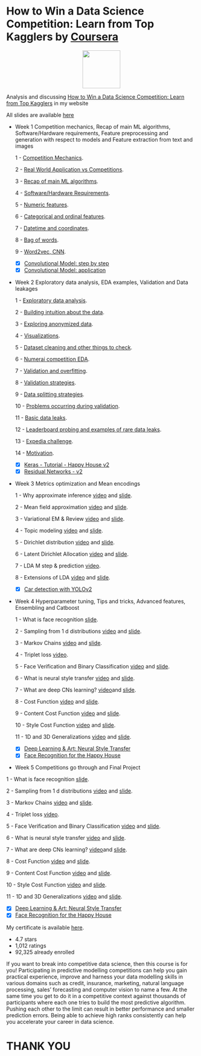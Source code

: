 # How to Win a Data Science Competition: Learn from Top Kagglers by [Coursera](https://www.coursera.org/learn/competitive-data-science)

<p align="center"><img width="100" src="https://mindfieldconsulting.com/wp-content/uploads/2018/07/coursera-logo.png" />  </p>

Analysis and discussing [How to Win a Data Science Competition: Learn from Top Kagglers](http://www.armanbehnam.com/about-me/education/how-to-win-coursera/) in my website

All slides are available [here](https://github.com/ArmanBehnam/Courses/tree/master/Coursera/How%20to%20Win%20a%20Data%20Science%20Competition%20Learn%20from%20Top%20Kagglers/Slides)

- Week 1 Competition mechanics, Recap of main ML algorithms, Software/Hardware requirements, Feature preprocessing and generation with respect to models and Feature extraction from text and images

  1 - [Competition Mechanics](https://github.com/ArmanBehnam/Courses/blob/master/Coursera/How%20to%20Win%20a%20Data%20Science%20Competition%20Learn%20from%20Top%20Kagglers/Slides/4%20-%20Competition%20Mechanics.pdf).
  
  2 - [Real World Application vs Competitions](https://github.com/ArmanBehnam/Courses/blob/master/Coursera/How%20to%20Win%20a%20Data%20Science%20Competition%20Learn%20from%20Top%20Kagglers/Slides/6%20-%20Real%20World%20Application%20vs%20Competitions.pdf).
  
  3 - [Recap of main ML algorithms](https://github.com/ArmanBehnam/Courses/blob/master/Coursera/How%20to%20Win%20a%20Data%20Science%20Competition%20Learn%20from%20Top%20Kagglers/Slides/7%20-%20Recap%20of%20main%20ML%20algorithms.pdf).
  
  4 - [Software/Hardware Requirements](https://github.com/ArmanBehnam/Courses/blob/master/Coursera/How%20to%20Win%20a%20Data%20Science%20Competition%20Learn%20from%20Top%20Kagglers/Slides/8%20-%20SoftwareHardware%20Requirements.pdf).
  
  5 - [Numeric features](https://github.com/ArmanBehnam/Courses/blob/master/Coursera/How%20to%20Win%20a%20Data%20Science%20Competition%20Learn%20from%20Top%20Kagglers/Slides/10%20-%20Numeric%20features.pdf).
  
  6 - [Categorical and ordinal features](https://github.com/ArmanBehnam/Courses/blob/master/Coursera/How%20to%20Win%20a%20Data%20Science%20Competition%20Learn%20from%20Top%20Kagglers/Slides/11%20-%20Categorical%20and%20ordinal%20features.pdf).
  
  7 - [Datetime and coordinates](https://github.com/ArmanBehnam/Courses/blob/master/Coursera/How%20to%20Win%20a%20Data%20Science%20Competition%20Learn%20from%20Top%20Kagglers/Slides/12%20-%20Datetime%20and%20coordinates.pdf). 
  
  8 - [Bag of words](https://github.com/ArmanBehnam/Courses/blob/master/Coursera/How%20to%20Win%20a%20Data%20Science%20Competition%20Learn%20from%20Top%20Kagglers/Slides/14%20-%20Bag%20of%20words.pdf). 
  
  9 - [Word2vec, CNN](https://github.com/ArmanBehnam/Courses/blob/master/Coursera/How%20to%20Win%20a%20Data%20Science%20Competition%20Learn%20from%20Top%20Kagglers/Slides/15%20-%20Word2vec%2C%20CNN.pdf).
 
 
  - [x] [Convolutional Model: step by step](https://github.com/ArmanBehnam/Courses/tree/master/Coursera/Convolutional%20Neural%20Networks/Week%201%20PA%201%20Convolution%20model%20-%20Step%20by%20Step%20-%20v2)
  - [x] [Convolutional Model: application](https://github.com/ArmanBehnam/Courses/tree/master/Coursera/Convolutional%20Neural%20Networks/Week%201%20PA%202%20Convolution%20model%20-%20Application%20-%20v1)

- Week 2 Exploratory data analysis, EDA examples, Validation and Data leakages

  1 - [Exploratory data analysis](https://github.com/ArmanBehnam/Courses/blob/master/Coursera/How%20to%20Win%20a%20Data%20Science%20Competition%20Learn%20from%20Top%20Kagglers/Slides/17%20-%20Exploratory%20data%20analysis.pdf).
  
  2 - [Building intuition about the data](https://github.com/ArmanBehnam/Courses/blob/master/Coursera/How%20to%20Win%20a%20Data%20Science%20Competition%20Learn%20from%20Top%20Kagglers/Slides/18%20-%20Building%20intuition%20about%20the%20data.pdf).
  
  3 - [Exploring anonymized data](https://github.com/ArmanBehnam/Courses/blob/master/Coursera/How%20to%20Win%20a%20Data%20Science%20Competition%20Learn%20from%20Top%20Kagglers/Slides/19%20-%20Exploring%20anonymized%20data.pdf).
  
  4 - [Visualizations](https://github.com/ArmanBehnam/Courses/blob/master/Coursera/How%20to%20Win%20a%20Data%20Science%20Competition%20Learn%20from%20Top%20Kagglers/Slides/20%20-%20Visualizations.pdf).
  
  5 - [Dataset cleaning and other things to check](https://github.com/ArmanBehnam/Courses/blob/master/Coursera/How%20to%20Win%20a%20Data%20Science%20Competition%20Learn%20from%20Top%20Kagglers/Slides/21%20-%20Dataset%20cleaning%20and%20other%20things%20to%20check.pdf).
  
  6 - [Numerai competition EDA](https://github.com/ArmanBehnam/Courses/blob/master/Coursera/How%20to%20Win%20a%20Data%20Science%20Competition%20Learn%20from%20Top%20Kagglers/Slides/24%20-%20Numerai%20competition%20EDA.pdf).
  
  7 - [Validation and overfitting](https://github.com/ArmanBehnam/Courses/blob/master/Coursera/How%20to%20Win%20a%20Data%20Science%20Competition%20Learn%20from%20Top%20Kagglers/Slides/25%20-%20Validation%20and%20overfitting.pdf). 
  
  8 - [Validation strategies](https://github.com/ArmanBehnam/Courses/blob/master/Coursera/How%20to%20Win%20a%20Data%20Science%20Competition%20Learn%20from%20Top%20Kagglers/Slides/26%20-%20Validation%20strategies.pdf). 
  
  9 - [Data splitting strategies](https://github.com/ArmanBehnam/Courses/blob/master/Coursera/How%20to%20Win%20a%20Data%20Science%20Competition%20Learn%20from%20Top%20Kagglers/Slides/27%20-%20Data%20splitting%20strategies.pdf).
  
  10 - [Problems occurring during validation](https://github.com/ArmanBehnam/Courses/blob/master/Coursera/How%20to%20Win%20a%20Data%20Science%20Competition%20Learn%20from%20Top%20Kagglers/Slides/28%20-%20Problems%20occurring%20during%20validation.pdf).
 
  11 - [Basic data leaks](https://github.com/ArmanBehnam/Courses/blob/master/Coursera/How%20to%20Win%20a%20Data%20Science%20Competition%20Learn%20from%20Top%20Kagglers/Slides/29%20-%20Basic%20data%20leaks.pdf).
  
  12 - [Leaderboard probing and examples of rare data leaks](https://github.com/ArmanBehnam/Courses/blob/master/Coursera/How%20to%20Win%20a%20Data%20Science%20Competition%20Learn%20from%20Top%20Kagglers/Slides/30%20-%20Leaderboard%20probing%20and%20examples%20of%20rare%20data%20leaks.pdf).
  
  13 - [Expedia challenge](https://github.com/ArmanBehnam/Courses/blob/master/Coursera/How%20to%20Win%20a%20Data%20Science%20Competition%20Learn%20from%20Top%20Kagglers/Slides/31%20-%20Expedia%20challenge.pdf).
  
  14 - [Motivation](https://github.com/ArmanBehnam/Courses/blob/master/Coursera/How%20to%20Win%20a%20Data%20Science%20Competition%20Learn%20from%20Top%20Kagglers/Slides/32%20-%20Motivation.pdf).
  
  - [x] [Keras - Tutorial - Happy House v2](https://github.com/ArmanBehnam/Courses/tree/master/Coursera/Convolutional%20Neural%20Networks/Week%202%20PA%201%20Keras%20-%20Tutorial%20-%20Happy%20House%20v2)
  - [x] [Residual Networks - v2](https://github.com/ArmanBehnam/Courses/tree/master/Coursera/Convolutional%20Neural%20Networks/Week%202%20PA%202%20Residual%20Networks%20-%20v2)
  
- Week 3 Metrics optimization and Mean encodings

  1 - Why approximate inference [video](https://www.youtube.com/watch?v=Lg7Y0ep9H6A&list=PLnyR92sanMAQ8VsEENbGTa8ptRds4FbHN&index=27) and [slide](https://github.com/ArmanBehnam/Courses/blob/master/Coursera/Bayesian%20Methods%20for%20Machine%20Learning/Slides/28%20-%20Why%20approximate%20inference.pdf).
  
  2 - Mean field approximation [video](https://www.youtube.com/watch?v=13fT_cPVGRQ&list=PLnyR92sanMAQ8VsEENbGTa8ptRds4FbHN&index=28) and [slide](https://github.com/ArmanBehnam/Courses/blob/master/Coursera/Bayesian%20Methods%20for%20Machine%20Learning/Slides/29%20-%20Mean%20field%20approximation.pdf).
  
  3 - Variational EM & Review [video](https://www.youtube.com/watch?v=XPI88mrLNd4&list=PLnyR92sanMAQ8VsEENbGTa8ptRds4FbHN&index=29) and [slide](https://github.com/ArmanBehnam/Courses/blob/master/Coursera/Bayesian%20Methods%20for%20Machine%20Learning/Slides/31%20-%20Variational%20EM%20%26%20Review.pdf).
  
  4 - Topic modeling [video](https://www.youtube.com/watch?v=mxmfcuN8unY&list=PLnyR92sanMAQ8VsEENbGTa8ptRds4FbHN&index=30) and [slide](https://github.com/ArmanBehnam/Courses/blob/master/Coursera/Bayesian%20Methods%20for%20Machine%20Learning/Slides/32%20-%20Topic%20modeling.pdf).
  
  5 - Dirichlet distribution [video](https://www.youtube.com/watch?v=DpGkAKdLjdo&list=PLnyR92sanMAQ8VsEENbGTa8ptRds4FbHN&index=31) and [slide](https://github.com/ArmanBehnam/Courses/blob/master/Coursera/Bayesian%20Methods%20for%20Machine%20Learning/Slides/33%20-%20Dirichlet%20distribution.pdf).
  
  6 - Latent Dirichlet Allocation [video](https://www.youtube.com/watch?v=u905jSsYoHo&list=PLnyR92sanMAQ8VsEENbGTa8ptRds4FbHN&index=32) and [slide](https://github.com/ArmanBehnam/Courses/blob/master/Coursera/Bayesian%20Methods%20for%20Machine%20Learning/Slides/34%20-%20Latent%20Dirichlet%20Allocation.pdf).
  
  7 - LDA M step & prediction [video](https://www.youtube.com/watch?v=8ADNeFFWCdI&list=PLnyR92sanMAQ8VsEENbGTa8ptRds4FbHN&index=33).
  
  8 - Extensions of LDA [video](https://www.youtube.com/watch?v=BYY7Nn803aM&list=PLnyR92sanMAQ8VsEENbGTa8ptRds4FbHN&index=34) and [slide](https://github.com/ArmanBehnam/Courses/blob/master/Coursera/Bayesian%20Methods%20for%20Machine%20Learning/Slides/38%20-%20Extensions%20of%20LDA.pdf). 
  

  - [x] [Car detection with YOLOv2](https://github.com/ArmanBehnam/Courses/tree/master/Coursera/Convolutional%20Neural%20Networks/Week%203%20PA%201%20Car%20detection%20with%20YOLOv2)
  
- Week 4 Hyperparameter tuning, Tips and tricks, Advanced features, Ensembling and Catboost

  1 - What is face recognition [slide](https://github.com/ArmanBehnam/Courses/blob/master/Coursera/Bayesian%20Methods%20for%20Machine%20Learning/Slides/39%20-%20Monte%20Carlo%20estimation.pdf).
 
  2 - Sampling from 1 d distributions [video](https://www.youtube.com/watch?v=31LQqqnBehs&list=PLnyR92sanMAQ8VsEENbGTa8ptRds4FbHN&index=35) and [slide](https://github.com/ArmanBehnam/Courses/blob/master/Coursera/Bayesian%20Methods%20for%20Machine%20Learning/Slides/40%20-%20Sampling%20from%201-d%20distributions.pdf).
  
  3 - Markov Chains [video](https://www.youtube.com/watch?v=6jfw8MuKwpI&list=PLkDaE6sCZn6Gl29AoE31iwdVwSG-KnDzF&index=34) and [slide](https://github.com/ArmanBehnam/Courses/blob/master/Coursera/Bayesian%20Methods%20for%20Machine%20Learning/Slides/41%20-%20Markov%20Chains.pdf).
  
  4 - Triplet loss [video](https://www.youtube.com/watch?v=d2XB5-tuCWU&list=PLkDaE6sCZn6Gl29AoE31iwdVwSG-KnDzF&index=35).
  
  5 - Face Verification and Binary Classification [video](https://www.youtube.com/watch?v=0NSLgoEtdnw&list=PLkDaE6sCZn6Gl29AoE31iwdVwSG-KnDzF&index=36) and [slide](https://github.com/ArmanBehnam/Courses/blob/master/Coursera/Convolutional%20Neural%20Networks/Slides/38%20-%20Face%20Verification%20and%20Binary%20Classification.pdf).
  
  6 - What is neural style transfer [video](https://www.youtube.com/watch?v=R39tWYYKNcI&list=PLkDaE6sCZn6Gl29AoE31iwdVwSG-KnDzF&index=37) and [slide](https://github.com/ArmanBehnam/Courses/blob/master/Coursera/Convolutional%20Neural%20Networks/Slides/39%20-%20What%20is%20neural%20style%20transfer.pdf).
  
  7 - What are deep CNs learning? [video](https://www.youtube.com/watch?v=ChoV5h7tw5A&list=PLkDaE6sCZn6Gl29AoE31iwdVwSG-KnDzF&index=38)and [slide](https://github.com/ArmanBehnam/Courses/blob/master/Coursera/Convolutional%20Neural%20Networks/Slides/40%20-%20What%20are%20deep%20ConvNets%20learning.pdf).
  
  8 - Cost Function [video](https://www.youtube.com/watch?v=xY-DMAJpIP4&list=PLkDaE6sCZn6Gl29AoE31iwdVwSG-KnDzF&index=39) and [slide](https://github.com/ArmanBehnam/Courses/blob/master/Coursera/Convolutional%20Neural%20Networks/Slides/41%20-%20Cost%20Function.pdf). 
  
  9 - Content Cost Function [video](https://www.youtube.com/watch?v=b1I5X3UfEYI&list=PLkDaE6sCZn6Gl29AoE31iwdVwSG-KnDzF&index=40) and [slide](https://github.com/ArmanBehnam/Courses/blob/master/Coursera/Convolutional%20Neural%20Networks/Slides/42%20-%20Content%20Cost%20Function.pdf).
  
  10 - Style Cost Function [video](https://www.youtube.com/watch?v=QgkLfjfGul8&list=PLkDaE6sCZn6Gl29AoE31iwdVwSG-KnDzF&index=41) and [slide](https://github.com/ArmanBehnam/Courses/blob/master/Coursera/Convolutional%20Neural%20Networks/Slides/43%20-%20Style%20Cost%20Function.pdf).
 
  11 - 1D and 3D Generalizations [video](https://www.youtube.com/watch?v=Cn8AtS-9Nwc&list=PLkDaE6sCZn6Gl29AoE31iwdVwSG-KnDzF&index=42) and [slide](https://github.com/ArmanBehnam/Courses/blob/master/Coursera/Convolutional%20Neural%20Networks/Slides/44%20-%201D%20and%203D%20Generalizations.pdf).
  - [x] [Deep Learning & Art: Neural Style Transfer](https://github.com/ArmanBehnam/Courses/tree/master/Coursera/Convolutional%20Neural%20Networks/Week%204%20PA%201%20Art%20generation%20with%20Neural%20Style%20Transfer)
  - [x] [Face Recognition for the Happy House](https://github.com/ArmanBehnam/Courses/tree/master/Coursera/Convolutional%20Neural%20Networks/Week%204%20PA%202%20Face%20Recognition%20for%20the%20Happy%20House)
  
 - Week 5 Competitions go through and Final Project

  1 - What is face recognition [slide](https://github.com/ArmanBehnam/Courses/blob/master/Coursera/Bayesian%20Methods%20for%20Machine%20Learning/Slides/39%20-%20Monte%20Carlo%20estimation.pdf).
 
  2 - Sampling from 1 d distributions [video](https://www.youtube.com/watch?v=31LQqqnBehs&list=PLnyR92sanMAQ8VsEENbGTa8ptRds4FbHN&index=35) and [slide](https://github.com/ArmanBehnam/Courses/blob/master/Coursera/Bayesian%20Methods%20for%20Machine%20Learning/Slides/40%20-%20Sampling%20from%201-d%20distributions.pdf).
  
  3 - Markov Chains [video](https://www.youtube.com/watch?v=6jfw8MuKwpI&list=PLkDaE6sCZn6Gl29AoE31iwdVwSG-KnDzF&index=34) and [slide](https://github.com/ArmanBehnam/Courses/blob/master/Coursera/Bayesian%20Methods%20for%20Machine%20Learning/Slides/41%20-%20Markov%20Chains.pdf).
  
  4 - Triplet loss [video](https://www.youtube.com/watch?v=d2XB5-tuCWU&list=PLkDaE6sCZn6Gl29AoE31iwdVwSG-KnDzF&index=35).
  
  5 - Face Verification and Binary Classification [video](https://www.youtube.com/watch?v=0NSLgoEtdnw&list=PLkDaE6sCZn6Gl29AoE31iwdVwSG-KnDzF&index=36) and [slide](https://github.com/ArmanBehnam/Courses/blob/master/Coursera/Convolutional%20Neural%20Networks/Slides/38%20-%20Face%20Verification%20and%20Binary%20Classification.pdf).
  
  6 - What is neural style transfer [video](https://www.youtube.com/watch?v=R39tWYYKNcI&list=PLkDaE6sCZn6Gl29AoE31iwdVwSG-KnDzF&index=37) and [slide](https://github.com/ArmanBehnam/Courses/blob/master/Coursera/Convolutional%20Neural%20Networks/Slides/39%20-%20What%20is%20neural%20style%20transfer.pdf).
  
  7 - What are deep CNs learning? [video](https://www.youtube.com/watch?v=ChoV5h7tw5A&list=PLkDaE6sCZn6Gl29AoE31iwdVwSG-KnDzF&index=38)and [slide](https://github.com/ArmanBehnam/Courses/blob/master/Coursera/Convolutional%20Neural%20Networks/Slides/40%20-%20What%20are%20deep%20ConvNets%20learning.pdf).
  
  8 - Cost Function [video](https://www.youtube.com/watch?v=xY-DMAJpIP4&list=PLkDaE6sCZn6Gl29AoE31iwdVwSG-KnDzF&index=39) and [slide](https://github.com/ArmanBehnam/Courses/blob/master/Coursera/Convolutional%20Neural%20Networks/Slides/41%20-%20Cost%20Function.pdf). 
  
  9 - Content Cost Function [video](https://www.youtube.com/watch?v=b1I5X3UfEYI&list=PLkDaE6sCZn6Gl29AoE31iwdVwSG-KnDzF&index=40) and [slide](https://github.com/ArmanBehnam/Courses/blob/master/Coursera/Convolutional%20Neural%20Networks/Slides/42%20-%20Content%20Cost%20Function.pdf).
  
  10 - Style Cost Function [video](https://www.youtube.com/watch?v=QgkLfjfGul8&list=PLkDaE6sCZn6Gl29AoE31iwdVwSG-KnDzF&index=41) and [slide](https://github.com/ArmanBehnam/Courses/blob/master/Coursera/Convolutional%20Neural%20Networks/Slides/43%20-%20Style%20Cost%20Function.pdf).
 
  11 - 1D and 3D Generalizations [video](https://www.youtube.com/watch?v=Cn8AtS-9Nwc&list=PLkDaE6sCZn6Gl29AoE31iwdVwSG-KnDzF&index=42) and [slide](https://github.com/ArmanBehnam/Courses/blob/master/Coursera/Convolutional%20Neural%20Networks/Slides/44%20-%201D%20and%203D%20Generalizations.pdf).
  - [x] [Deep Learning & Art: Neural Style Transfer](https://github.com/ArmanBehnam/Courses/tree/master/Coursera/Convolutional%20Neural%20Networks/Week%204%20PA%201%20Art%20generation%20with%20Neural%20Style%20Transfer)
  - [x] [Face Recognition for the Happy House](https://github.com/ArmanBehnam/Courses/tree/master/Coursera/Convolutional%20Neural%20Networks/Week%204%20PA%202%20Face%20Recognition%20for%20the%20Happy%20House)
  
My certificate is available [here](https://github.com/ArmanBehnam/Courses/blob/master/Coursera/How%20to%20Win%20a%20Data%20Science%20Competition%20Learn%20from%20Top%20Kagglers/Coursera%20BHPEAVXBRRV8.png).

- 4.7 stars
- 1,012 ratings
- 92,325 already enrolled

If you want to break into competitive data science, then this course is for you! Participating in predictive modelling competitions can help you gain practical experience, improve and harness your data modelling skills in various domains such as credit, insurance, marketing, natural language processing, sales’ forecasting and computer vision to name a few. At the same time you get to do it in a competitive context against thousands of participants where each one tries to build the most predictive algorithm. Pushing each other to the limit can result in better performance and smaller prediction errors. Being able to achieve high ranks consistently can help you accelerate your career in data science. 

# THANK YOU
